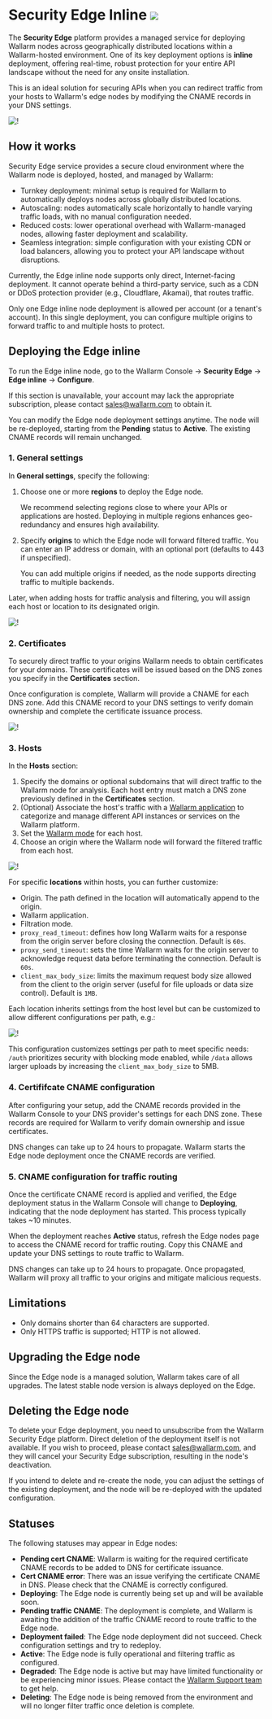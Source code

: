 # Security Edge Inline <a href="../../../about-wallarm/subscription-plans/#security-edge"><img src="../../../images/security-edge-tag.svg" style="border: none;"></a>

The **Security Edge** platform provides a managed service for deploying Wallarm nodes across geographically distributed locations within a Wallarm-hosted environment. One of its key deployment options is **inline** deployment, offering real-time, robust protection for your entire API landscape without the need for any onsite installation.

This is an ideal solution for securing APIs when you can redirect traffic from your hosts to Wallarm's edge nodes by modifying the CNAME records in your DNS settings.

![!](../../images/waf-installation/security-edge/inline/traffic-flow.png)

## How it works

Security Edge service provides a secure cloud environment where the Wallarm node is deployed, hosted, and managed by Wallarm:

* Turnkey deployment: minimal setup is required for Wallarm to automatically deploys nodes across globally distributed locations.
* Autoscaling: nodes automatically scale horizontally to handle varying traffic loads, with no manual configuration needed.
* Reduced costs: lower operational overhead with Wallarm-managed nodes, allowing faster deployment and scalability.
* Seamless integration: simple configuration with your existing CDN or load balancers, allowing you to protect your API landscape without disruptions.

Currently, the Edge inline node supports only direct, Internet-facing deployment. It cannot operate behind a third-party service, such as a CDN or DDoS protection provider (e.g., Cloudflare, Akamai), that routes traffic.

Only one Edge inline node deployment is allowed per account (or a tenant's account). In this single deployment, you can configure multiple origins to forward traffic to and multiple hosts to protect.

## Deploying the Edge inline

To run the Edge inline node, go to the Wallarm Console → **Security Edge** → **Edge inline** → **Configure**.

If this section is unavailable, your account may lack the appropriate subscription, please contact sales@wallarm.com to obtain it.

You can modify the Edge node deployment settings anytime. The node will be re-deployed, starting from the **Pending** status to **Active**. The existing CNAME records will remain unchanged.

### 1. General settings

In **General settings**, specify the following:

1. Choose one or more **regions** to deploy the Edge node.

    We recommend selecting regions close to where your APIs or applications are hosted. Deploying in multiple regions enhances geo-redundancy and ensures high availability.
1. Specify **origins** to which the Edge node will forward filtered traffic. You can enter an IP address or domain, with an optional port (defaults to 443 if unspecified).

    You can add multiple origins if needed, as the node supports directing traffic to multiple backends.

Later, when adding hosts for traffic analysis and filtering, you will assign each host or location to its designated origin.

![!](../../images/waf-installation/security-edge/inline/general-settings-section.png)

### 2. Certificates

To securely direct traffic to your origins Wallarm needs to obtain certificates for your domains. These certificates will be issued based on the DNS zones you specify in the **Certificates** section.

Once configuration is complete, Wallarm will provide a CNAME for each DNS zone. Add this CNAME record to your DNS settings to verify domain ownership and complete the certificate issuance process.

![!](../../images/waf-installation/security-edge/inline/certificates.png)

### 3. Hosts

In the **Hosts** section:

1. Specify the domains or optional subdomains that will direct traffic to the Wallarm node for analysis. Each host entry must match a DNS zone previously defined in the **Certificates** section.
1. (Optional) Associate the host's traffic with a [Wallarm application](../../user-guides/settings/applications.md) to categorize and manage different API instances or services on the Wallarm platform.
1. Set the [Wallarm mode](../../admin-en/configure-wallarm-mode.md) for each host.
1. Choose an origin where the Wallarm node will forward the filtered traffic from each host.

![!](../../images/waf-installation/security-edge/inline/hosts.png)

For specific **locations** within hosts, you can further customize:

* Origin. The path defined in the location will automatically append to the origin.
* Wallarm application.
* Filtration mode.
* `proxy_read_timeout`: defines how long Wallarm waits for a response from the origin server before closing the connection. Default is `60s`.
* `proxy_send_timeout`: sets the time Wallarm waits for the origin server to acknowledge request data before terminating the connection. Default is `60s`.
* `client_max_body_size`: limits the maximum request body size allowed from the client to the origin server (useful for file uploads or data size control). Default is `1MB`.

Each location inherits settings from the host level but can be customized to allow different configurations per path, e.g.:

![!](../../images/waf-installation/security-edge/inline/locations.png)

This configuration customizes settings per path to meet specific needs: `/auth` prioritizes security with blocking mode enabled, while `/data` allows larger uploads by increasing the `client_max_body_size` to 5MB.

### 4. Certififcate CNAME configuration

After configuring your setup, add the CNAME records provided in the Wallarm Console to your DNS provider's settings for each DNS zone. These records are required for Wallarm to verify domain ownership and issue certificates.

DNS changes can take up to 24 hours to propagate. Wallarm starts the Edge node deployment once the CNAME records are verified.

### 5. CNAME configuration for traffic routing

Once the certificate CNAME record is applied and verified, the Edge deployment status in the Wallarm Console will change to **Deploying**, indicating that the node deployment has started. This process typically takes ~10 minutes.

When the deployment reaches **Active** status, refresh the Edge nodes page to access the CNAME record for traffic routing. Copy this CNAME and update your DNS settings to route traffic to Wallarm.

DNS changes can take up to 24 hours to propagate. Once propagated, Wallarm will proxy all traffic to your origins and mitigate malicious requests.

## Limitations

* Only domains shorter than 64 characters are supported.
* Only HTTPS traffic is supported; HTTP is not allowed.

## Upgrading the Edge node

Since the Edge node is a managed solution, Wallarm takes care of all upgrades. The latest stable node version is always deployed on the Edge.

## Deleting the Edge node

To delete your Edge deployment, you need to unsubscribe from the Wallarm Security Edge platform. Direct deletion of the deployment itself is not available. If you wish to proceed, please contact sales@wallarm.com, and they will cancel your Security Edge subscription, resulting in the node's deactivation.

If you intend to delete and re-create the node, you can adjust the settings of the existing deployment, and the node will be re-deployed with the updated configuration.

## Statuses

The following statuses may appear in Edge nodes:

* **Pending cert CNAME**: Wallarm is waiting for the required certificate CNAME records to be added to DNS for certificate issuance.
* **Cert CNAME error**: There was an issue verifying the certificate CNAME in DNS. Please check that the CNAME is correctly configured.
* **Deploying**: The Edge node is currently being set up and will be available soon.
* **Pending traffic CNAME**: The deployment is complete, and Wallarm is awaiting the addition of the traffic CNAME record to route traffic to the Edge node.
* **Deployment failed**: The Edge node deployment did not succeed. Check configuration settings and try to redeploy.
* **Active**: The Edge node is fully operational and filtering traffic as configured.
* **Degraded**: The Edge node is active but may have limited functionality or be experiencing minor issues. Please contact the [Wallarm Support team](https://support.wallarm.com) to get help.
* **Deleting**: The Edge node is being removed from the environment and will no longer filter traffic once deletion is complete.
